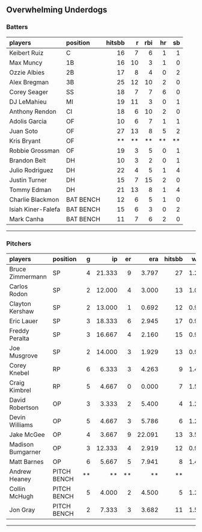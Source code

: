 ## Overwhelming Underdogs

### Batters

 
|players            |position  | hitsbb|  r| rbi| hr| sb| 
|:------------------|:---------|------:|--:|---:|--:|--:| 
|Keibert Ruiz       |C         |     16|  7|   6|  1|  1| 
|Max Muncy          |1B        |     16| 10|   3|  1|  0| 
|Ozzie Albies       |2B        |     17|  8|   4|  0|  2| 
|Alex Bregman       |3B        |     25| 12|  10|  2|  0| 
|Corey Seager       |SS        |     18|  7|   7|  6|  0| 
|DJ LeMahieu        |MI        |     19| 11|   3|  0|  1| 
|Anthony Rendon     |CI        |     18|  6|  10|  2|  0| 
|Adolis Garcia      |OF        |     10|  6|   7|  1|  1| 
|Juan Soto          |OF        |     27| 13|   8|  5|  2| 
|Kris Bryant        |OF        |     **| **|  **| **| **| 
|Robbie Grossman    |OF        |     19|  3|   5|  0|  1| 
|Brandon Belt       |DH        |     10|  3|   2|  0|  1| 
|Julio Rodriguez    |DH        |     22|  4|   5|  1|  4| 
|Justin Turner      |DH        |     15|  7|  15|  2|  0| 
|Tommy Edman        |DH        |     21| 13|   8|  1|  4| 
|Charlie Blackmon   |BAT BENCH |     12|  6|   5|  1|  0| 
|Isiah Kiner-Falefa |BAT BENCH |     15|  6|   3|  0|  2| 
|Mark Canha         |BAT BENCH |     11|  7|   6|  2|  0| 


* * *

### Pitchers

 
|players           |position    |  g|     ip| er|    era| hitsbb|  whip| so|  w| sv| 
|:-----------------|:-----------|--:|------:|--:|------:|------:|-----:|--:|--:|--:| 
|Bruce Zimmermann  |SP          |  4| 21.333|  9|  3.797|     27| 1.266| 16|  1|  0| 
|Carlos Rodon      |SP          |  2| 12.000|  4|  3.000|     13| 1.083| 15|  1|  0| 
|Clayton Kershaw   |SP          |  2| 13.000|  1|  0.692|     12| 0.923|  9|  1|  0| 
|Eric Lauer        |SP          |  3| 18.333|  6|  2.945|     17| 0.927| 26|  2|  0| 
|Freddy Peralta    |SP          |  3| 16.667|  4|  2.160|     15| 0.900| 22|  2|  0| 
|Joe Musgrove      |SP          |  2| 14.000|  3|  1.929|     13| 0.929| 16|  1|  0| 
|Corey Knebel      |RP          |  6|  6.333|  3|  4.263|      9| 1.421|  7|  0|  4| 
|Craig Kimbrel     |RP          |  5|  4.667|  0|  0.000|      7| 1.500|  5|  0|  2| 
|David Robertson   |OP          |  3|  3.333|  2|  5.400|      4| 1.200|  6|  0|  1| 
|Devin Williams    |OP          |  5|  4.667|  3|  5.786|      6| 1.286|  8|  1|  2| 
|Jake McGee        |OP          |  4|  3.667|  9| 22.091|     13| 3.545|  3|  0|  0| 
|Madison Bumgarner |OP          |  3| 12.333|  4|  2.919|     12| 0.973|  7|  2|  0| 
|Matt Barnes       |OP          |  6|  5.667|  5|  7.941|      8| 1.412|  5|  0|  0| 
|Andrew Heaney     |PITCH BENCH | **|     **| **|     **|     **|    **| **| **| **| 
|Collin McHugh     |PITCH BENCH |  5|  4.000|  2|  4.500|      5| 1.250|  5|  0|  0| 
|Jon Gray          |PITCH BENCH |  2|  7.333|  3|  3.682|     11| 1.500|  7|  0|  0| 


* * *


